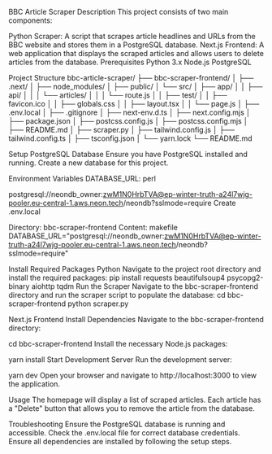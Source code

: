 BBC Article Scraper
Description
This project consists of two main components:

Python Scraper: A script that scrapes article headlines and URLs from the BBC website and stores them in a PostgreSQL database.
Next.js Frontend: A web application that displays the scraped articles and allows users to delete articles from the database.
Prerequisites
Python 3.x
Node.js
PostgreSQL

Project Structure
bbc-article-scraper/
  ├── bbc-scraper-frontend/
  │   ├── .next/
  │   ├── node_modules/
  │   ├── public/
  │   └── src/
  │       ├── app/
  │       │   ├── api/
  │       │   │   └── articles/
  │       │   │       └── route.js
  │       │   ├── test/
  │       │   ├── favicon.ico
  │       │   ├── globals.css
  │       │   ├── layout.tsx
  │       │   └── page.js
  │   ├── .env.local
  │   ├── .gitignore
  │   ├── next-env.d.ts
  │   ├── next.config.mjs
  │   ├── package.json
  │   ├── postcss.config.js
  │   ├── postcss.config.mjs
  │   ├── README.md
  │   ├── scraper.py
  │   ├── tailwind.config.js
  │   ├── tailwind.config.ts
  │   ├── tsconfig.json
  │   └── yarn.lock
  └── README.md

Setup
PostgreSQL Database
Ensure you have PostgreSQL installed and running. Create a new database for this project.

Environment Variables
DATABASE_URL:
perl

postgresql://neondb_owner:zwM1N0HrbTVA@ep-winter-truth-a24l7wjg-pooler.eu-central-1.aws.neon.tech/neondb?sslmode=require
Create .env.local

Directory: bbc-scraper-frontend
Content:
makefile
DATABASE_URL="postgresql://neondb_owner:zwM1N0HrbTVA@ep-winter-truth-a24l7wjg-pooler.eu-central-1.aws.neon.tech/neondb?sslmode=require"

Install Required Packages
Python
Navigate to the project root directory and install the required packages:
pip install requests beautifulsoup4 psycopg2-binary aiohttp tqdm
Run the Scraper
Navigate to the bbc-scraper-frontend directory and run the scraper script to populate the database:
cd bbc-scraper-frontend
python scraper.py

Next.js Frontend
Install Dependencies
Navigate to the bbc-scraper-frontend directory:

cd bbc-scraper-frontend
Install the necessary Node.js packages:

yarn install
Start Development Server
Run the development server:

yarn dev
Open your browser and navigate to http://localhost:3000 to view the application.

Usage
The homepage will display a list of scraped articles.
Each article has a "Delete" button that allows you to remove the article from the database.

Troubleshooting
Ensure the PostgreSQL database is running and accessible.
Check the .env.local file for correct database credentials.
Ensure all dependencies are installed by following the setup steps.